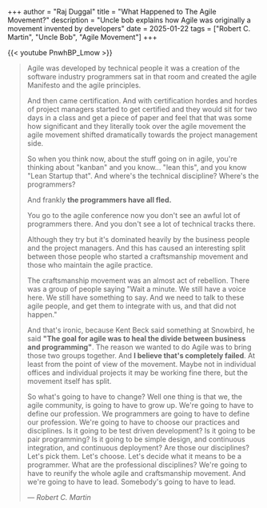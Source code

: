 +++
author = "Raj Duggal"
title = "What Happened to The Agile Movement?"
description = "Uncle bob explains how Agile was originally a movement invented by developers"
date = 2025-01-22
tags = ["Robert C. Martin", "Uncle Bob", "Agile Movement"]
+++

{{< youtube PnwhBP_Lmow >}}

> Agile was developed by technical people it was a creation of the software industry programmers sat in that room
and created the agile Manifesto and the agile principles.
>
> And then came certification. And with certification hordes and hordes of project managers started to get certified and they would sit for two days in a class and get a piece of paper and feel that that was some how significant and they literally took over the agile movement the agile movement shifted dramatically towards the project management side.
> 
> So when you think now, about the stuff going on in agile, you're thinking about "kanban" and you know... "lean this", and you know "Lean Startup that". And where's the technical discipline? Where's the programmers?
> 
> And frankly __the programmers have all fled.__
> 
> You go to the agile conference now you don't see an awful lot of programmers there. And you don't see a lot of technical tracks there.
> 
> Although they try but it's dominated heavily by the business people and the project managers. And this has caused an interesting split between those people who started a craftsmanship movement and those who maintain the agile practice.
> 
> The craftsmanship movement was an almost act of rebellion. There was a group of people saying "Wait a minute. We still have a voice here. We still have something to say. And we need to talk to these agile people, and get them to integrate with us, and that did not happen."
> 
> And that's ironic, because Kent Beck said something at Snowbird, he said __"The goal for agile was to heal the divide between business and programming"__. The reason we wanted to do Agile was to bring those two groups together. And __I believe that's completely failed__. At least from the point of view of the movement. Maybe not in individual offices and individual projects it may be working fine there, but the movement itself has split.
> 
> So what's going to have to change? Well one thing is that we, the agile community, is going to have to grow up. We're going to have to define our profession. We programmers are going to have to define our profession. We're going to have to choose our practices and disciplines. Is it going to be test driven development? Is it going to be pair programming? Is it going to be simple design, and continuous integration, and continuous deployment? Are those our disciplines? Let's pick them. Let's choose. Let's decide what it means to be a programmer. What are the professional disciplines? We're going to have to reunify the whole agile and craftsmanship movement. And we're going to have to lead. Somebody's going to have to lead.
>
> — <cite>Robert C. Martin</cite>

